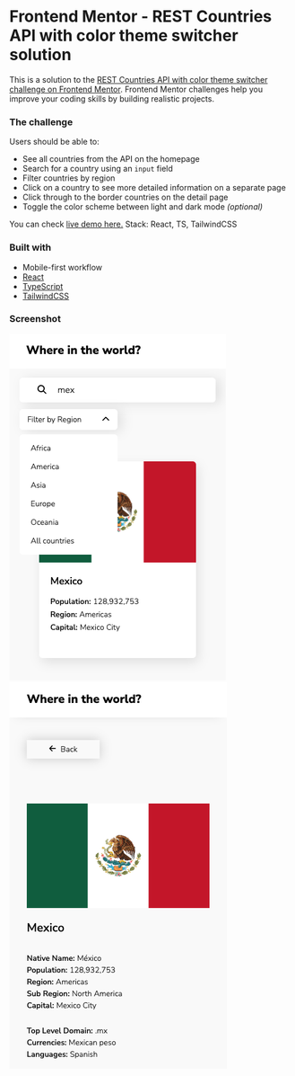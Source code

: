 # Frontend Mentor - REST Countries API with color theme switcher solution

This is a solution to the [REST Countries API with color theme switcher challenge on Frontend Mentor](https://www.frontendmentor.io/challenges/rest-countries-api-with-color-theme-switcher-5cacc469fec04111f7b848ca). Frontend Mentor challenges help you improve your coding skills by building realistic projects.

### The challenge

Users should be able to:

- See all countries from the API on the homepage
- Search for a country using an `input` field
- Filter countries by region
- Click on a country to see more detailed information on a separate page
- Click through to the border countries on the detail page
- Toggle the color scheme between light and dark mode _(optional)_

You can check [live demo here.](https://snazzy-elf-9eea4e.netlify.app/)
Stack: React, TS, TailwindCSS

### Built with

- Mobile-first workflow
- [React](https://reactjs.org/)
- [TypeScript](https://www.typescriptlang.org/docs/)
- [TailwindCSS](https://tailwindcss.com/)

### Screenshot

![Screen #1](./1.png)
![Screen #2](./2.png)
